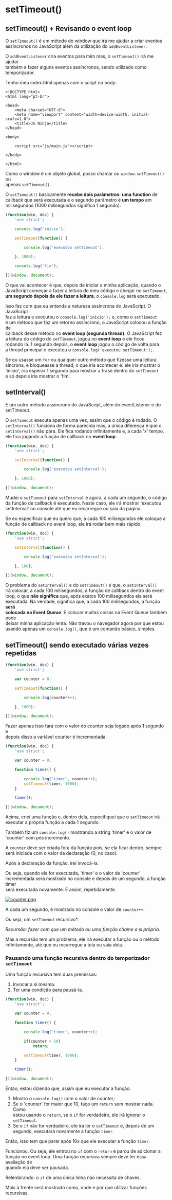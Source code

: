 # setTimeout()

## setTimeout() + Revisando o event loop
O `setTimeout()` é um método do window que irá me ajudar a criar eventos  
assíncronos no JavaScript além da utilização do `addEventListener`.  

O `addEventListener` cria eventos para mim mas, o `setTimeout()` irá me ajudar  
também a fazer alguns eventos assíncronos, sendo utilizado como temporizador.  

Tenho meu index.html apenas com o script no body:  

```HMTL
<!DOCTYPE html>
<html lang="pt-br">

<head>
    <meta charset="UTF-8">
    <meta name="viewport" content="width=device-width, initial-scale=1.0">
    <title>JS Ninja</title>
</head>

<body>

    <script src="js/main.js"></script>

</body>

</html>
```

Como o window é um objeto global, posso chamar ou `window.setTimeout()` ou  
apenas `setTimeout()`.  

O `setTimeout()` basicamente **recebe dois parâmetros**: **uma function** de  
callback que será executada e o segundo parâmetro é **um tempo** em  
milisegundos (1000 milisegundos significa 1 segundo):

```JAVASCRIPT
(function(win, doc) {
    'use strict';

    console.log('início');

    setTimeout(function() {

        console.log('executou setTimeout');

    }, 1000);

    console.log('fim');

})(window, document);
```

O que vai acontecer é que, depois de iniciar a minha aplicação, quando o  
JavaScript começar a fazer a leitura do meu código e chegar no `setTimeout`,  
**um segundo depois de ele fazer a leitura**, o `console.log` será executado.  

Isso faz com que eu entenda a natureza assíncrona do JavaScript. O JavaScript  
faz a leitura e executou o `console.log('início');` e, como o `setTimeout`  
é um método que faz um retorno assíncrono, o JavaScript colocou a função de  
callback desse método no **event loop (segunda thread)**. O JavaScript fez  
a leitura do código do `setTimeout`, jogou no **event loop** e ele ficou  
rodando lá. 1 segundo depois, o **event loop** jogou o código de volta para  
a thread principal e executou o `console.log('executou setTimeout');`.

Se eu usasse um `for` ou qualquer outro método que fizesse uma leitura  
síncrona, e bloqueasse a thread, o que iria acontecer é: ele iria mostrar o  
'início', iria esperar 1 segundo para mostrar a frase dentro do `setTimeout`  
e só depois iria mostrar o 'fim'.

## setInterval()
É um outro método assíncrono do JavaScript, além do eventListener e do  
setTimeout.  

O `setTimeout` executa apenas uma vez, assim que o código é rodado. O  
`setInterval()` funciona de forma parecida mas, a única diferença é que o  
`setInterval()` não para. Ele fica rodando infinitamente e, a cada 'x' tempo,  
ele fica jogando a função de callback no **event loop**.  

```JAVASCRIPT
(function(win, doc) {
    'use strict';

    setInterval(function() {

        console.log('executou setInterval');

    }, 1000);

})(window, document);
```

Mudei o `setTimeout` para `setInterval` e agora, a cada um segundo, o código  
da função de callback é executado. Neste caso, ele irá mostrar 'executou  
setInterval' no console até que eu recarregue ou saia da página.  

Se eu especificar que eu quero que, a cada 100 milisegundos ele coloque a  
função de callback no event loop, ele irá rodar bem mais rápido.

```JAVASCRIPT
(function(win, doc) {
    'use strict';

    setInterval(function() {

        console.log('executou setInterval');

    }, 100);

})(window, document);
```

O problema do `setInterval()` e do `setTimeout()` é que, o `setInterval()`  
irá colocar, a cada 100 milisegundos, a função de callback dentro do event  
loop, o que **não significa** que, após exatos 100 milisegundos ela será  
executada. Na verdade, significa que, a cada 100 milisegundos, a função **será  
colocada na Event Queue**. E colocar muitas coisas na Event Queue também pode  
deixar minha aplicação lenta. Não travou o navegador agora por que estou  
usando apenas um `console.log()`, que é um comando básico, simples.  

## setTimeout() sendo executado várias vezes repetidas
```JAVASCRIPT
(function(win, doc) {
    'use strict';

    var counter = 0;

    setTimeout(function() {

        console.log(counter++);

    }, 1000);

})(window, document);
```

Fazer apenas isso fará com o valor do counter seja logado após 1 segundo e  
depois disso a variável counter é incrementada.  

```JAVASCRIPT
(function(win, doc) {
    'use strict';

    var counter = 0;

    function timer() {

        console.log('timer', counter++);
        setTimeout(timer, 1000);
    }

    timer();

})(window, document);
```

Acima, criei uma função e, dentro dela, especifiquei que o `setTimeout` irá  
executar a própria função a cada 1 segundo.  

Também fiz um `console.log()` mostrando a string 'timer' e o valor de  
'counter' com pós incremento.  

A `counter` deve ser criada fora da função pois, se ela ficar dentro, sempre  
será iniciada com o valor da declaração (0, no caso).  

Após a declaração da função, irei invocá-la.  

Ou seja, quando ela for executada, 'timer' e o valor de 'counter'  
incrementada será mostrado no console e depois de um segundo, a função timer  
será executada novamente. E assim, repetidamente.  

[![counter.png](https://s25.postimg.org/fsrry5i9r/counter.png)](https://postimg.org/image/eqhlflzgb/)

A cada um segundo, é mostrado no console o valor de `counter++`.  

Ou seja, um `setTimeout` recursivo*.  

*Recursão: fazer com que um método ou uma função chame a si própria.*  

Mas a recursão tem um problema, ele irá executar a função ou o método  
infinitamente, até que eu recarregue a tela ou saia dela.  


### Pausando uma função recursiva dentro do temporizador `setTimeout`
Uma função recursiva tem duas premissas:
1. Invocar a si mesma.
2. Ter uma condição para pausá-la.

```JAVASCRIPT
(function(win, doc) {
    'use strict';

    var counter = 0;

    function timer() {

        console.log('timer', counter++);

        if(counter > 10)
            return;

        setTimeout(timer, 1000);
    }

    timer();

})(window, document);
```
Então, estou dizendo que, assim que eu executar a função:
1. Mostro o `console.log()` com o valor de counter;
2. Se o 'counter' for maior que 10, faço um `return` sem mostrar nada. Como  
estou usando o `return`, se o `if` for verdadeiro, ele irá ignorar o  
`setTimeout`.
3. Se o `if` não for verdadeiro, ele irá ler o `setTimeout` e, depois de um  
segundo, executará novamente a função `timer`.  

Então, isso tem que parar após 10x que ele executar a função `timer`.  

Funcionou. Ou seja, ele entrou no `if` com o `return` e parou de adicionar a  
função no event loop. Uma função recursiva sempre deve ter essa avaliação de  
quando ela deve ser pausada.  

Relembrando: o `if` de uma única linha não necessita de chaves.  

Mais à frente será mostrado como, onde e por que utilizar funções recursivas.  
